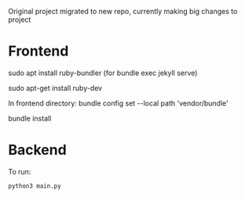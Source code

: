 Original project migrated to new repo, currently making big changes to project


# Frontend

sudo apt install ruby-bundler (for bundle exec jekyll serve)

sudo apt-get install ruby-dev

In frontend directory:
bundle config set --local path 'vendor/bundle'

bundle install


# Backend

To run:

`python3 main.py`
